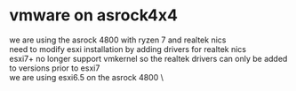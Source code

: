 # vmware on asrock4x4 
 we are using the asrock 4800 with ryzen 7 and realtek nics \
 need to modify esxi installation by adding drivers for realtek nics \
 esxi7+ no longer support vmkernel so the realtek drivers can only be added to versions prior to esxi7 \
 we are using esxi6.5 on the asrock 4800 \
